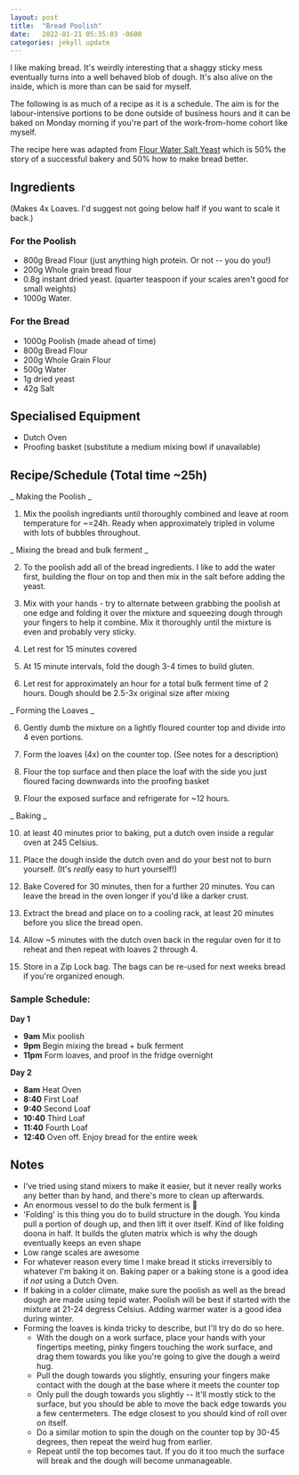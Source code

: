 ```yaml
---
layout: post
title:  "Bread Poolish"
date:   2022-01-21 05:35:03 -0600
categories: jekyll update
---
```


I like making bread.  It's weirdly interesting that a shaggy sticky mess
eventually turns into a well behaved blob of dough.  It's also alive
on the inside, which is more than can be said for myself.

The following is as much of a recipe as it is a schedule.  The aim is for
the labour-intensive portions to be done outside of business hours and
it can be baked on Monday morning if you're part of the work-from-home
cohort like myself.

The recipe here was adapted from [Flour Water Salt Yeast](https://www.dymocks.com.au/book/flour-water-salt-yeast-by-ken-forkish-and-alan-weiner-9781607742739) which
is 50% the story of a successful bakery and 50% how to make bread better.


## Ingredients

(Makes 4x Loaves.  I'd suggest not going below half if you want to scale it back.)

### For the Poolish

- 800g Bread Flour (just anything high protein.  Or not -- you do you!)
- 200g Whole grain bread flour
- 0.8g instant dried yeast.  (quarter teaspoon if your scales aren't good for small weights)
- 1000g Water.

### For the Bread

- 1000g Poolish (made ahead of time)
- 800g Bread Flour
- 200g Whole Grain Flour
- 500g Water
- 1g dried yeast
- 42g Salt


## Specialised Equipment
- Dutch Oven
- Proofing basket (substitute a medium mixing bowl if unavailable)


## Recipe/Schedule (Total time ~25h)

_ Making the Poolish _

1. Mix the poolish ingrediants until thoroughly combined and leave at room temperature
for ~=24h.  Ready when approximately tripled in volume with lots of bubbles throughout.

_ Mixing the bread and bulk ferment _

2. To the poolish add all of the bread ingredients.  I like to add the water first,
building the flour on top and then mix in the salt before adding the yeast.

3. Mix with your hands - try to alternate between grabbing the poolish at one edge and
folding it over the mixture and squeezing dough through your fingers to help it combine.  Mix it thoroughly until the mixture is even and probably very sticky.

4. Let rest for 15 minutes covered

5. At 15 minute intervals, fold the dough 3-4 times to build gluten.

6. Let rest for approximately an hour for a total bulk ferment time of 2 hours.  Dough
should be 2.5-3x original size after mixing

_ Forming the Loaves _

6. Gently dumb the mixture on a lightly floured counter top and divide into 4 even
portions.

7. Form the loaves (4x) on the counter top.  (See notes for a description)

8. Flour the top surface and then place the loaf with the side you just floured facing
downwards into the proofing basket

9. Flour the exposed surface and refrigerate for ~12 hours.

_ Baking _

10. at least 40 minutes prior to baking, put a dutch oven inside a regular oven
at 245 Celsius.

11. Place the dough inside the dutch oven and do your best not to burn yourself.  (It's _really_ easy to hurt yourself!)

12. Bake Covered for 30 minutes, then for a further 20 minutes.  You can leave the bread in the oven longer if you'd like a darker crust.

13. Extract the bread and place on to a cooling rack, at least 20 minutes before you slice
the bread open.

14. Allow ~5 minutes with the dutch oven back in the regular oven for it to reheat and
then repeat with loaves 2 through 4.

15. Store in a Zip Lock bag.  The bags can be re-used for next weeks bread if you're
organized enough.

### Sample Schedule:

**Day 1**
- **9am** Mix poolish
- **9pm** Begin mixing the bread + bulk ferment
- **11pm** Form loaves, and proof in the fridge overnight

**Day 2**
- **8am** Heat Oven
- **8:40** First Loaf
- **9:40** Second Loaf
- **10:40** Third Loaf
- **11:40** Fourth Loaf
- **12:40** Oven off.  Enjoy bread for the entire week


## Notes

- I've tried using stand mixers to make it easier, but it never really works
any better than by hand, and there's more to clean up afterwards.
- An enormous vessel to do the bulk ferment is 💯
- 'Folding' is this thing you do to build structure in the dough.  You kinda pull
a portion of dough up, and then lift it over itself.  Kind of like folding doona
in half.  It builds the gluten matrix which is why the dough eventually keeps an even shape
- Low range scales are awesome
- For whatever reason every time I make bread it sticks irreversibly to whatever
I'm baking it on.  Baking paper or a baking stone is a good idea if _not_ using a Dutch
Oven.
- If baking in a colder climate, make sure the poolish as well as the bread dough
are made using tepid water.  Poolish will be best if started with the mixture at 21-24 degress Celsius.  Adding warmer water is a good idea during winter.
- Forming the loaves is kinda tricky to describe, but I'll try do do so here.
  - With the dough on a work surface, place your hands with your fingertips meeting, pinky
  fingers touching the work surface, and drag them towards you like you're going to give the dough a weird hug.
  - Pull the dough towards you slightly, ensuring your fingers make contact with the dough
  at the base where it meets the counter top
  - Only pull the dough towards you slightly -- It'll mostly stick to the surface, but you should be able to move the back edge towards you a few centermeters.  The edge closest to you should kind of roll over on itself.
  - Do a similar motion to spin the dough on the counter top by 30-45 degrees, then repeat the weird hug from earlier.
  - Repeat until the top becomes taut.  If you do it too much the surface will break and the dough will become unmanageable.